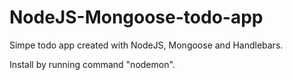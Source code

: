 # NodeJS-Mongoose-todo-app
Simpe todo app created with NodeJS, Mongoose and Handlebars.

Install by running command "nodemon".
